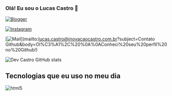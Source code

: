 ### Olá! Eu sou o Lucas Castro 👋

[![Blogger](https://img.shields.io/badge/Blogger-FF5722?style=for-the-badge&logo=blogger&logoColor=white)](www.inovacaocastro.com.br)

[![Instagram](https://img.shields.io/badge/Instagram-E4405F?style=for-the-badge&logo=instagram&logoColor=white)](https://www.instagram.com/ccastro_llucas?utm_source=qr&igsh=MTZvbWU0aGwweG5wcA==)

[![Mail](https://img.shields.io/badge/Gmail-D14836?style=for-the-badge&logo=gmail&logoColor=white)](mailto:lucas.castro@inovacaocastro.com.br?subject=Contato Github&body=Ol%C3%A1%2C%20%0A%0AConheci%20seu%20perfil%20no%20Github!)

![Dev Castro GitHub stats](https://github-readme-stats.vercel.app/api?username=devcastro&show_icons=true&theme=radical)

## Tecnologias que eu uso no meu dia

<div style="display: inline_block"> 
	<img align="center" alt="html5" src="https://img.shields.io/badge/html5-%23E34F26.svg?style=for-the-badge&logo=html5&logoColor=white" />
</div>
